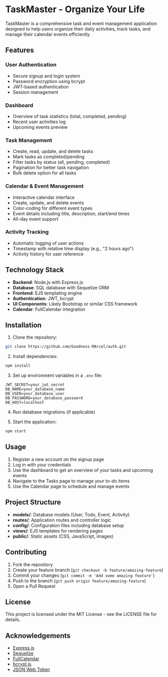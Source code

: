 # TaskMaster - Organize Your Life

TaskMaster is a comprehensive task and event management application designed to help users organize their daily activities, track tasks, and manage their calendar events efficiently.

## Features

### User Authentication
- Secure signup and login system
- Password encryption using bcrypt
- JWT-based authentication
- Session management

### Dashboard
- Overview of task statistics (total, completed, pending)
- Recent user activities log
- Upcoming events preview

### Task Management
- Create, read, update, and delete tasks
- Mark tasks as completed/pending
- Filter tasks by status (all, pending, completed)
- Pagination for better task navigation
- Bulk delete option for all tasks

### Calendar & Event Management
- Interactive calendar interface
- Create, update, and delete events
- Color-coding for different event types
- Event details including title, description, start/end times
- All-day event support

### Activity Tracking
- Automatic logging of user actions
- Timestamp with relative time display (e.g., "2 hours ago")
- Activity history for user reference

## Technology Stack

- **Backend**: Node.js with Express.js
- **Database**: SQL database with Sequelize ORM
- **Frontend**: EJS templating engine
- **Authentication**: JWT, bcrypt
- **UI Components**: Likely Bootstrap or similar CSS framework
- **Calendar**: FullCalendar integration

## Installation

1. Clone the repository:
```bash
git clone https://github.com/Goodness-MArcel/auth.git
```

2. Install dependencies:
```bash
npm install
```

3. Set up environment variables in a `.env` file:
```
JWT_SECRET=your_jwt_secret
DB_NAME=your_database_name
DB_USER=your_database_user
DB_PASSWORD=your_database_password
DB_HOST=localhost
```

4. Run database migrations (if applicable)

5. Start the application:
```bash
npm start
```

## Usage

1. Register a new account on the signup page
2. Log in with your credentials
3. Use the dashboard to get an overview of your tasks and upcoming events
4. Navigate to the Tasks page to manage your to-do items
5. Use the Calendar page to schedule and manage events

## Project Structure

- **models/**: Database models (User, Todo, Event, Activity)
- **routes/**: Application routes and controller logic
- **config/**: Configuration files including database setup
- **views/**: EJS templates for rendering pages
- **public/**: Static assets (CSS, JavaScript, images)

## Contributing

1. Fork the repository
2. Create your feature branch (`git checkout -b feature/amazing-feature`)
3. Commit your changes (`git commit -m 'Add some amazing feature'`)
4. Push to the branch (`git push origin feature/amazing-feature`)
5. Open a Pull Request

## License

This project is licensed under the MIT License - see the LICENSE file for details.

## Acknowledgements

- [Express.js](https://expressjs.com/)
- [Sequelize](https://sequelize.org/)
- [FullCalendar](https://fullcalendar.io/)
- [bcrypt.js](https://github.com/dcodeIO/bcrypt.js/)
- [JSON Web Token](https://jwt.io/)
